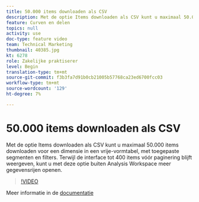 ```yaml
---
title: 50.000 items downloaden als CSV
description: Met de optie Items downloaden als CSV kunt u maximaal 50.000 items downloaden voor een dimensie in een vrije-vormtabel, met toegepaste segmenten en filters. Terwijl de interface tot 400 items vóór paginering blijft weergeven, kunt u met deze optie buiten Analysis Workspace meer gegevensrijen openen.
feature: Curven en delen
topics: null
activity: use
doc-type: feature video
team: Technical Marketing
thumbnail: 40385.jpg
kt: 6278
role: Zakelijke praktiserer
level: Begin
translation-type: tm+mt
source-git-commit: f3b3fa7d91b0cb21005b57768ca23ed6700fcc03
workflow-type: tm+mt
source-wordcount: '129'
ht-degree: 7%

---
```



# 50.000 items downloaden als CSV

Met de optie Items downloaden als CSV kunt u maximaal 50.000 items downloaden voor een dimensie in een vrije-vormtabel, met toegepaste segmenten en filters. Terwijl de interface tot 400 items vóór paginering blijft weergeven, kunt u met deze optie buiten Analysis Workspace meer gegevensrijen openen.

>[!VIDEO](https://video.tv.adobe.com/v/40385/?quality=12&learn=on)

Meer informatie in de [documentatie](https://docs.adobe.com/content/help/nl-NL/analytics/analyze/analysis-workspace/curate-share/download-send.html)
